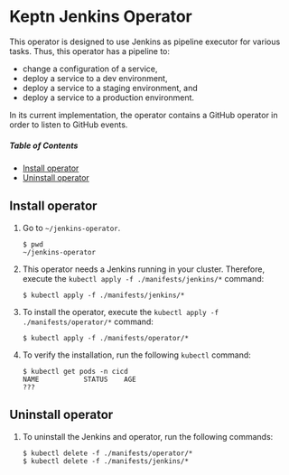 # Keptn Jenkins Operator

This operator is designed to use Jenkins as pipeline executor for various tasks. Thus, this operator has a pipeline to:
* change a configuration of a service,
* deploy a service to a dev environment,
* deploy a service to a staging environment, and
* deploy a service to a production environment.

In its current implementation, the operator contains a GitHub operator in order to listen to GitHub events. 

##### Table of Contents
 * [Install operator](#install)
 * [Uninstall operator](#install)

## Install operator <a id="install"></a>

1. Go to `~/jenkins-operator`.

    ```console
    $ pwd
    ~/jenkins-operator
    ```

1. This operator needs a Jenkins running in your cluster. Therefore, execute the `kubectl apply -f ./manifests/jenkins/*` command:

    ```console
    $ kubectl apply -f ./manifests/jenkins/*
    ```

1. To install the operator, execute the `kubectl apply -f ./manifests/operator/*` command: 

    ```console
    $ kubectl apply -f ./manifests/operator/*
    ```

1. To verify the installation, run the following `kubectl` command: 

    ```console
    $ kubectl get pods -n cicd
    NAME           STATUS    AGE
    ???
    ```

## Uninstall operator <a id="install"></a>

1. To uninstall the Jenkins and operator, run the following commands:

    ```console
    $ kubectl delete -f ./manifests/operator/*
    $ kubectl delete -f ./manifests/jenkins/*
    ```
